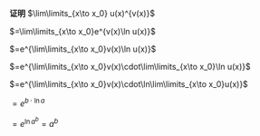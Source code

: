 **证明**
$\lim\limits_{x\to x_0} u(x)^{v(x)}$

$=\lim\limits_{x\to x_0}e^{v(x)\ln u(x)}$

$=e^{\lim\limits_{x\to x_0}v(x)\ln u(x)}$

$=e^{\lim\limits_{x\to x_0}v(x)\cdot\lim\limits_{x\to x_0}\ln u(x)}$

$=e^{\lim\limits_{x\to x_0}v(x)\cdot\ln\lim\limits_{x\to x_0}u(x)}$

$=e^{b\cdot\ln a}$

$=e^{\ln a^b}=a^b$
